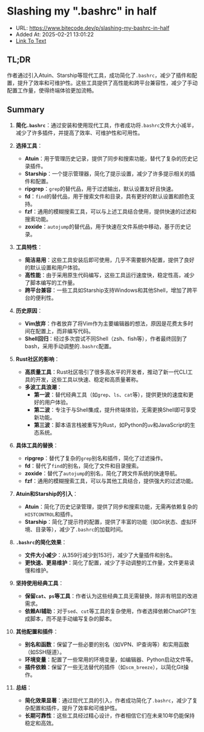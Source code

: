 # Slashing my ".bashrc" in half
- URL: https://www.bitecode.dev/p/slashing-my-bashrc-in-half
- Added At: 2025-02-21 13:01:22
- [Link To Text](2025-02-21-slashing-my-.bashrc-in-half_raw.md)

## TL;DR
作者通过引入Atuin、Starship等现代工具，成功简化了`.bashrc`，减少了插件和配置，提升了效率和可维护性。这些工具提供了高性能和跨平台兼容性，减少了手动配置工作量，使得终端体验更加流畅。

## Summary
1. **简化`.bashrc`**：通过安装和使用现代工具，作者成功将`.bashrc`文件大小减半，减少了许多插件，并提高了效率、可维护性和可用性。

2. **选择工具**：
   - **Atuin**：用于管理历史记录，提供了同步和搜索功能，替代了复杂的历史记录插件。
   - **Starship**：一个提示管理器，简化了提示设置，减少了许多提示相关的插件和配置。
   - **ripgrep**：`grep`的替代品，用于过滤输出，默认设置友好且快速。
   - **fd**：`find`的替代品，用于搜索文件和目录，具有更好的默认设置和颜色支持。
   - **fzf**：通用的模糊搜索工具，可以与上述工具结合使用，提供快速的过滤和搜索功能。
   - **zoxide**：`autojump`的替代品，用于快速在文件系统中移动，基于历史记录。

3. **工具特性**：
   - **简洁易用**：这些工具安装后即可使用，几乎不需要额外配置，提供了良好的默认设置和用户体验。
   - **高性能**：由于采用原生代码编写，这些工具运行速度快，稳定性高，减少了脚本编写的工作量。
   - **跨平台兼容**：一些工具如Starship支持Windows和其他Shell，增加了跨平台的便利性。

4. **历史原因**：
   - **Vim放弃**：作者放弃了将Vim作为主要编辑器的想法，原因是花费太多时间在配置上，而非编写代码。
   - **Shell回归**：经过多次尝试不同Shell（zsh、fish等），作者最终回到了bash，采用手动调整的`.bashrc`配置。

5. **Rust社区的影响**：
   - **高质量工具**：Rust社区吸引了很多高水平的开发者，推动了新一代CLI工具的开发，这些工具以快速、稳定和高质量著称。
   - **多波工具浪潮**：
     - **第一波**：替代经典工具（如`grep`、`ls`、`cat`等），提供更快的速度和更好的用户体验。
     - **第二波**：专注于与Shell集成，提升终端体验，无需更换Shell即可享受新功能。
     - **第三波**：脚本语言栈被重写为Rust，如Python的`uv`和JavaScript的生态系统。

6. **具体工具的替换**：
   - **ripgrep**：替代了复杂的`grep`别名和插件，简化了过滤操作。
   - **fd**：替代了`find`的别名，简化了文件和目录搜索。
   - **zoxide**：替代了`autojump`的别名，简化了跨文件系统的快速导航。
   - **fzf**：通用的模糊搜索工具，可以与其他工具结合，提供强大的过滤功能。

7. **Atuin和Starship的引入**：
   - **Atuin**：简化了历史记录管理，提供了同步和搜索功能，无需再依赖复杂的`HISTCONTROL`和插件。
   - **Starship**：简化了提示符的配置，提供了丰富的功能（如Git状态、虚拟环境、目录等），减少了`.bashrc`的加载时间。

8. **`.bashrc`的简化效果**：
   - **文件大小减少**：从359行减少到153行，减少了大量插件和别名。
   - **更快速、更易维护**：简化了配置，减少了手动调整的工作量，文件更易读懂和维护。

9. **坚持使用经典工具**：
   - **保留`cat`、`ps`等工具**：作者认为这些经典工具无需替换，除非有明显的改进需求。
   - **依赖AI辅助**：对于`sed`、`cut`等工具的复杂使用，作者选择依赖ChatGPT生成脚本，而不是手动编写复杂的脚本。

10. **其他配置和插件**：
    - **别名和函数**：保留了一些必要的别名（如VPN、IP查询等）和实用函数（如SSH隧道）。
    - **环境变量**：配置了一些常用的环境变量，如编辑器、Python启动文件等。
    - **插件依赖**：保留了一些无法替代的插件（如`scm_breeze`），以简化Git操作。

11. **总结**：
    - **简化效果显著**：通过现代工具的引入，作者成功简化了`.bashrc`，减少了复杂配置和插件，提升了效率和可维护性。
    - **长期可靠性**：这些工具经过精心设计，作者相信它们在未来10年仍能保持稳定和高效。
